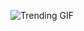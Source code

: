 ![Trending GIF](https://media1.giphy.com/media/YYKoJL28YtscdUTGWA/giphy.gif?cid=8bb21772gw9693939dses2efk45490kgyfe1bjxch3uhim79&ep=v1_gifs_search&rid=giphy.gif&ct=g)
